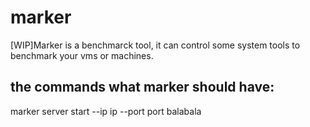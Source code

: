 # marker
[WIP]Marker is a benchmarck tool, it can control some system tools to benchmark your vms or machines.

## the commands what marker should have:
marker server start --ip ip --port port
balabala
